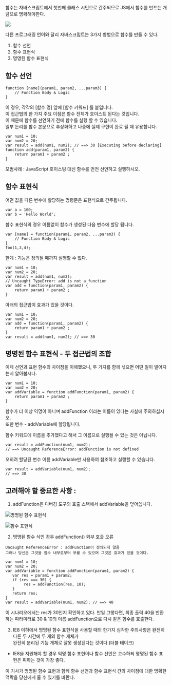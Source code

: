 함수는 자바스크립트에서 첫번째 클래스 시민으로 간주되므로 JS에서 함수를 만드는 개념으로 명확해야한다.  
  
  
![](https://cdn-images-1.medium.com/max/1600/1*dAwQkc-E0j1AcpdPeGznzg.png)  

다른 프로그래밍 언어와 달리 자바스크립트는 3가지 방법으로 함수를 만들 수 있다.
1. 함수 선언
2. 함수 표현식
3. 명명된 함수 표현식

## 함수 선언
````
function [name](param1, param2, ...param3) {
    // Function Body & Logic
}
````
이 경우, 각각의 [함수 명] 앞에 [함수 키워드] 를 붙입니다.  
이 접근법의 한 가지 주요 이점은 함수 전체가 호이스트 된다는 것입니다.  
이 때문에 함수를 선언하기 전에 함수를 실행 할 수 있습니다.  
일부 논리를 함수 본문으로 추상화하고 나중에 실제 구현이 완료 될 때 유용합니다.  

````
var num1 = 10;
var num2 = 20;
var result = add(num1, num2); // ==> 30 [Executing before declaring]
function add(param1, param2) {
    return param1 + param2 ;
}
````
모범사례 : JavaScript 호이스팅 대신 함수를 먼전 선언하고 실행하시오.  


## 함수 표현식
어떤 값을 다른 변수에 할당하는 명령문은 표현식으로 간주됩니다.
````
var a = 100;
var b = 'Hello World';
````
함수 표현식의 경우 이름없이 함수가 생성된 다음 변수에 할당 됩니다.  
````
var [name] = function(param1, param2, ...param3) {
    // Function Body & Logic
}
foo(1,3,4);
````
한계 : 기능은 정의될 때까지 실행할 수 없다.
````
var num1 = 10;
var num2 = 20;
var result = add(num1, num2);  
// Uncaught TypeError: add is not a function
var add = function(param1, param2) {
    return param1 + param2 ;
} 
````
아래의 접근법이 효과가 있을 것이다.

````
var num1 = 10;
var num2 = 20;
var add = function(param1, param2) {
    return param1 + param2 ;
}
var result = add(num1, num2); // ==> 30
````

## 명명된 함수 표현식 - 두 접근법의 조합
이제 선언과 표현 함수의 차이점을 이해했으니, 두 가지를 함께 섞으면 어떤 일이 벌어지는지 알아봅시다.  

````
var num1 = 10;
var num2 = 20;
var addVariable = function addFunction(param1, param2) {
    return param1 + param2 ;
}
````
함수가 더 이상 익명이 아니며 addFunction 이라는 이름이 있다는 사실에 주의하십시오.  
또한 변수 - addVariable에 할당됩니다.  

함수 키워드에 이름을 추가했다고 해서 그 이름으로 실행될 수 있는 것은 아닙니다.  

````
var result = addFunction(num1, num2); 
// ==> Uncaught ReferenceError: addFunction is not defined
````
오히려 할당된 변수 이름 addVariable만 사용하여 참조하고 실행할 수 있습니다.  

````
var result = addVariable(num1, num2); 
// ==> 30
````

## 고려해야 할 중요한 사항 : 
1. addFunction은 디버깅 도구의 호출 스택에서 addVariable을 덮어씁니다.

![명명된 함수 표현식](https://cdn-images-1.medium.com/max/1600/1*CPUa1X3-O55XPPMz7MBVkA.png)

![함수 표현식](https://cdn-images-1.medium.com/max/1600/1*QsAXJNRrrI49ZkDo3WCrnA.png)

2. 명명된 함수 식인 경우 addFunction() 외부 호출 오류
````
Uncaught ReferenceError : addFunction이 정의되지 않음
그러나 당신은 그것을 함수 내부로부터 부를 수 있으며 그것은 효과가 있을 것이다.

var num1 = 10;
var num2 = 20;
var addVariable = function addFunction(param1, param2) {
   var res = param1 + param2;
   if (res === 30) {
        res = addFunction(res, 10);
   }
   return res;
}
var result = addVariable(num1, num2); // ==> 40
````

이 시나리오에서는 res가 30인지 확인하고 있다.
만일 그렇다면, 최종 출력 40을 반환하는 파라미터로 30 & 10의 이름 addFunction으로 다시 같은 함수를 호출한다.

3. IE8 이하에서 명명된 함수 표현식을 사용할 때의 한가지 심각한 주의사항은 완전히 다른 두 시간에 두 개의 함수 개체가  
완전히 분리된 기능 개체로 잘못 생성된다는 것이다.(더블 테이크)  
* IE8을 지원해야 할 경우 익명 함수 표현이나 함수 선언은 고수하되 명명된 함수 표현은 피하는 것이 가장 좋다.

이 기사가 명명된 함수 표현과 함께 함수 선언과 함수 표현식 간의 차이점에 대한 명확한 맥락을 당신에게 줄 수 있기를 바란다.  
